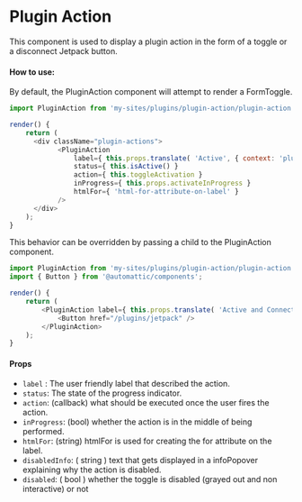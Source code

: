 Plugin Action
=========

This component is used to display a plugin action in the form of a toggle or a disconnect Jetpack button.

#### How to use:

By default, the PluginAction component will attempt to render a FormToggle.

```js
import PluginAction from 'my-sites/plugins/plugin-action/plugin-action';

render() {
	return (
	  <div className="plugin-actions">
			<PluginAction
				label={ this.props.translate( 'Active', { context: 'plugin status' } ) }
				status={ this.isActive() }
				action={ this.toggleActivation }
				inProgress={ this.props.activateInProgress }
				htmlFor={ 'html-for-attribute-on-label' }
			/>
	  </div>
	);
}
```

This behavior can be overridden by passing a child to the PluginAction component.

```js
import PluginAction from 'my-sites/plugins/plugin-action/plugin-action';
import { Button } from '@automattic/components';

render() {
	return (
		<PluginAction label={ this.props.translate( 'Active and Connected', { context: 'plugin status' } ) }>
			<Button href="/plugins/jetpack" />
		</PluginAction>
	);
}
```

#### Props

* `label` : The user friendly label that described the action.
* `status`: The state of the progress indicator.
* `action`: (callback) what should be executed once the user fires the action.
* `inProgress`: (bool) whether the action is in the middle of being performed.
* `htmlFor`: (string) htmlFor is used for creating the for attribute on the label.
* `disabledInfo`: ( string ) text that gets displayed in a infoPopover explaining why the action is disabled.
* `disabled`: ( bool ) whether the toggle is disabled (grayed out and non interactive) or not
